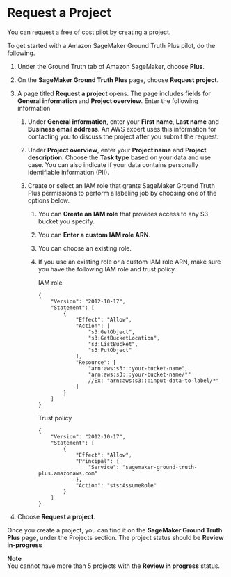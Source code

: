 # Request a Project<a name="gtp-request-project"></a>

You can request a free of cost pilot by creating a project\.

To get started with a Amazon SageMaker Ground Truth Plus pilot, do the following\.

1. Under the Ground Truth tab of Amazon SageMaker, choose **Plus**\.

1. On the **SageMaker Ground Truth Plus** page, choose **Request project**\.

1. A page titled **Request a project** opens\. The page includes fields for **General information** and **Project overview**\. Enter the following information

   1. Under **General information**, enter your **First name**, **Last name** and **Business email address**\. An AWS expert uses this information for contacting you to discuss the project after you submit the request\.

   1. Under **Project overview**, enter your **Project name** and **Project description**\. Choose the **Task type** based on your data and use case\. You can also indicate if your data contains personally identifiable information \(PII\)\. 

   1. Create or select an IAM role that grants SageMaker Ground Truth Plus permissions to perform a labeling job by choosing one of the options below\. 

      1. You can **Create an IAM role** that provides access to any S3 bucket you specify\.

      1. You can **Enter a custom IAM role ARN**\.

      1. You can choose an existing role\.

      1. If you use an existing role or a custom IAM role ARN, make sure you have the following IAM role and trust policy\.

         IAM role

         ```
         {
             "Version": "2012-10-17",
             "Statement": [
                 {
                     "Effect": "Allow",
                     "Action": [
                         "s3:GetObject",
                         "s3:GetBucketLocation",
                         "s3:ListBucket",
                         "s3:PutObject"
                     ],
                     "Resource": [
                         "arn:aws:s3:::your-bucket-name",
                         "arn:aws:s3:::your-bucket-name/*" 
                         //Ex: "arn:aws:s3:::input-data-to-label/*"
                     ]
                 }
             ]
         }
         ```

         Trust policy

         ```
         {
             "Version": "2012-10-17",
             "Statement": [
                 {
                     "Effect": "Allow",
                     "Principal": {
                         "Service": "sagemaker-ground-truth-plus.amazonaws.com"
                     },
                     "Action": "sts:AssumeRole"
                 }
             ]
         }
         ```

1. Choose **Request a project**\.

Once you create a project, you can find it on the **SageMaker Ground Truth Plus** page, under the Projects section\. The project status should be **Review in\-progress**

**Note**  
You cannot have more than 5 projects with the **Review in progress** status\.